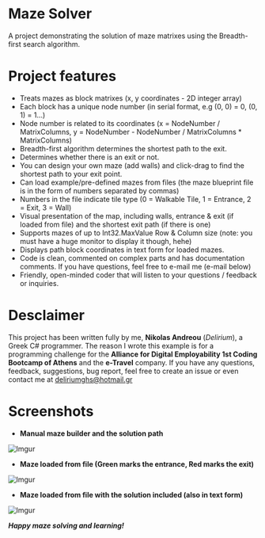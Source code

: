 # Maze Solver
A project demonstrating the solution of maze matrixes using the Breadth-first search algorithm.

# Project features
* Treats mazes as block matrixes (x, y coordinates - 2D integer array)
* Each block has a unique node number (in serial format, e.g (0, 0) = 0, (0, 1) = 1...)
* Node number is related to its coordinates (x = NodeNumber / MatrixColumns, y = NodeNumber - NodeNumber / MatrixColumns * MatrixColumns)
* Breadth-first algorithm determines the shortest path to the exit.
* Determines whether there is an exit or not.
* You can design your own maze (add walls) and click-drag to find the shortest path to your exit point.
* Can load example/pre-defined mazes from files (the maze blueprint file is in the form of numbers separated by commas)
* Numbers in the file indicate tile type (0 = Walkable Tile, 1 = Entrance, 2 = Exit, 3 = Wall)
* Visual presentation of the map, including walls, entrance & exit (if loaded from file) and the shortest exit path (if there is one)
* Supports mazes of up to Int32.MaxValue Row & Column size (note: you must have a huge monitor to display it though, hehe)
* Displays path block coordinates in text form for loaded mazes.
* Code is clean, commented on complex parts and has documentation comments. If you have questions, feel free to e-mail me (e-mail below)
* Friendly, open-minded coder that will listen to your questions / feedback or inquiries.

# Desclaimer
This project has been written fully by me, **Nikolas Andreou** (*Delirium*), a Greek C# programmer. The reason I wrote this example is for a programming challenge for the **Alliance for Digital Employability 1st Coding Bootcamp of Athens** and the **e-Travel** company. If you have any questions, feedback, suggestions, bug report, feel free to create an issue or even contact me at deliriumghs@hotmail.gr

# Screenshots

* **Manual maze builder and the solution path**

![Imgur](http://i.imgur.com/aE43nA9.png)


* **Maze loaded from file (Green marks the entrance, Red marks the exit)**

![Imgur](http://i.imgur.com/26jDwUl.png)


* **Maze loaded from file with the solution included (also in text form)**

![Imgur](http://i.imgur.com/RKnrAEa.png)


_**Happy maze solving and learning!**_
